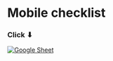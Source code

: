 # Mobile checklist
### Click ⬇
[![Google Sheet](https://jiahaog.github.io/nativefier-icons/files/google-sheets.ico)](https://docs.google.com/spreadsheets/d/1388xD81IQjk24FAWyzjKk6fhdF9u6i1H/edit#gid=776645005)
